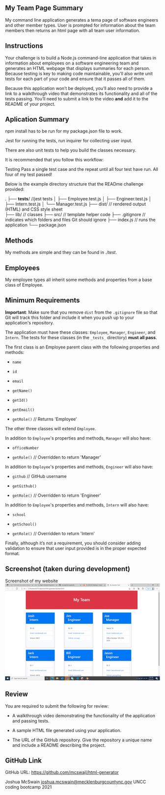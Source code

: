 ## My Team Page Summary
My command line application generates a tema page of software engineers and other member types. User is prompted for information about the team members then returns an html page with all team user information.

## Instructions
Your challenge is to build a Node.js command-line application that takes in information about employees on a software engineering team and generates an HTML webpage that displays summaries for each person. Because testing is key to making code maintainable, you’ll also write unit tests for each part of your code and ensure that it passes all of them.

Because this application won’t be deployed, you’ll also need to provide a link to a walkthrough video that demonstrates its functionality and all of the tests passing. You’ll need to submit a link to the video **and** add it to the README of your project.

## Aplication Summary 

npm install has to be run for my package.json file to work.

Jest for running the tests, run inquirer for collecting user input.

There are also unit tests to help you build the classes necessary.

It is recommended that you follow this workflow:

Testing
Pass a single test case and the repeat until all four test have run.
All four of my test passed!

Below is the example directory structure that the READme challenge provided:

.
├── __tests__/             //jest tests
│   ├── Employee.test.js
│   ├── Engineer.test.js
│   ├── Intern.test.js
│   └── Manager.test.js
├── dist/                  // rendered output (HTML) and CSS style sheet      
├── lib/                   // classes
├── src/                   // template helper code 
├── .gitignore             // indicates which folders and files Git should ignore
├── index.js               // runs the application
└── package.json           


## Methods
My methods are simple and they can be found in ./_test_.

## Employees
My employee types all inherit some methods and properties from a base class of Employee.

## Minimum Requirements
**Important**: Make sure that you remove `dist` from the `.gitignore` file so that Git will track this folder and include it when you push up to your application's repository.

The application must have these classes: `Employee`, `Manager`, `Engineer`, and `Intern`. The tests for these classes (in the `_tests_` directory) **must all pass**.

The first class is an Employee parent class with the following properties and methods:

* `name`

* `id`

* `email`

* `getName()`

* `getId()`

* `getEmail()`

* `getRole()`   // Returns 'Employee'

The other three classes will extend `Employee`.

In addition to `Employee`'s properties and methods, `Manager` will also have:

* `officeNumber`

* `getRole()`   // Overridden to return 'Manager'

In addition to `Employee`'s properties and methods, `Engineer` will also have:

* `github`  // GitHub username

* `getGithub()`

* `getRole()`   // Overridden to return 'Engineer'

In addition to `Employee`'s properties and methods, `Intern` will also have:

* `school`

* `getSchool()`

* `getRole()`   // Overridden to return 'Intern'

Finally, although it’s not a requirement, you should consider adding validation to ensure that user input provided is in the proper expected format.

## Screenshot (taken during development)
Screenshot of my website
![Screenshot](./src/images/screenshot2.jpg)

## Review

You are required to submit the following for review:

* A walkthrough video demonstrating the functionality of the application and passing tests.

* A sample HTML file generated using your application.

* The URL of the GitHub repository. Give the repository a unique name and include a README describing the project.

## GitHub Link
GitHub URL:  https://github.com/mcswajl/html-generator

Joshua McSwain
joshua.mcswain@mecklenburgcountync.gov
UNCC coding bootcamp 2021